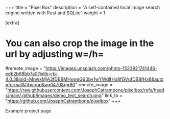 +++
title = "Pixel Box"
description = "A self-contained local image search engine written with Rust and SQLite"
weight = 1

[extra]
# You can also crop the image in the url by adjusting w=/h=
#remote_image = "https://images.unsplash.com/photo-1523821741446-edb2b68bb7a0?ixlib=rb-4.0.3&ixid=MnwxMjA3fDB8MHxwaG90by1wYWdlfHx8fGVufDB8fHx8&auto=format&fit=crop&w=1470&q=80"
remote_image = "https://raw.githubusercontent.com/JosephCatrambone/pixelbox/refs/heads/main/.github/images/demo_text_search.png"
link_to = "https://github.com/JosephCatrambone/pixelbox"
+++

Example project page
